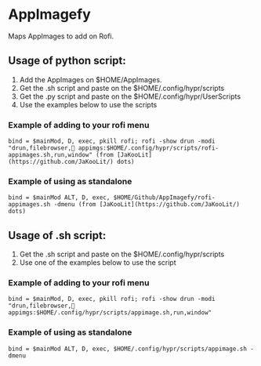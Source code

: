 # AppImagefy
Maps AppImages to add on Rofi.

## Usage of python script:
1. Add the AppImages on $HOME/AppImages. 
2. Get the .sh script and paste on the $HOME/.config/hypr/scripts
3. Get the .py script and paste on the $HOME/.config/hypr/UserScripts
4. Use the examples below to use the scripts

### Example of adding to your rofi menu
```bind = $mainMod, D, exec, pkill rofi; rofi -show drun -modi "drun,filebrowser,󱝑 appimgs:$HOME/.config/hypr/scripts/rofi-appimages.sh,run,window" (from [JaKooLit](https://github.com/JaKooLit/) dots)```

### Example of using as standalone
```bind = $mainMod ALT, D, exec, $HOME/Github/AppImagefy/rofi-appimages.sh -dmenu (from [JaKooLit](https://github.com/JaKooLit/) dots)```

## Usage of .sh script:
1. Get the .sh script and paste on the $HOME/.config/hypr/scripts
2. Use one of the examples below to use the script

### Example of adding to your rofi menu
```bind = $mainMod, D, exec, pkill rofi; rofi -show drun -modi "drun,filebrowser,󱝑 appimgs:$HOME/.config/hypr/scripts/appimage.sh,run,window"```

### Example of using as standalone
```bind = $mainMod ALT, D, exec, $HOME/.config/hypr/scripts/appimage.sh -dmenu```
